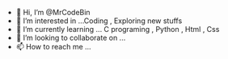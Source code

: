 - 👋 Hi, I’m @MrCodeBin
- 👀 I’m interested in ...Coding , Exploring new stuffs
- 🌱 I’m currently learning ... C programing , Python , Html , Css
- 💞️ I’m looking to collaborate on ...
- 📫 How to reach me ...

<!---
MrCodeBin/MrCodeBin is a ✨ special ✨ repository because its `README.md` (this file) appears on your GitHub profile.
You can click the Preview link to take a look at your changes.
--->
